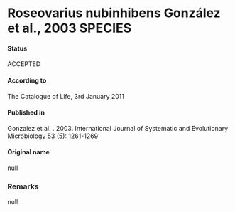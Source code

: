 Roseovarius nubinhibens González et al., 2003 SPECIES
=======

#### Status
ACCEPTED

#### According to
The Catalogue of Life, 3rd January 2011

#### Published in
Gonzalez et al. . 2003. International Journal of Systematic and Evolutionary Microbiology 53 (5): 1261-1269

#### Original name
null

### Remarks
null
